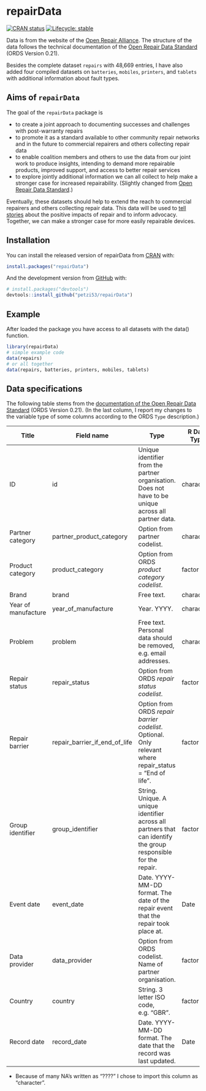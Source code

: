 
<!-- README.md is generated from README.Rmd. Please edit that file -->

# repairData

<!-- badges: start -->

[![CRAN
status](https://www.r-pkg.org/badges/version/repairData)](https://cran.r-project.org/package=repairData)
[![Lifecycle:
stable](https://img.shields.io/badge/lifecycle-stable-green.svg)](https://lifecycle.r-lib.org/articles/stages.html#stable)

<!-- 
[![R build status](https://github.com/petzi53/repairData/workflows/R-CMD-check/badge.svg)](https://github.com/petzi53/repairData/actions)
start -->
<!-- 
[![CRAN RStudio mirror downloads](http://cranlogs.r-pkg.org/badges/repairData)](https://cran.r-project.org/package=repairData)
-->
<!-- badges: end -->

Data is from the website of the [Open Repair
Alliance](https://openrepair.org/open-data/downloads/). The structure of
the data follows the technical documentation of the [Open Repair Data
Standard](https://standard.openrepair.org/) (ORDS Version 0.21).

Besides the complete dataset `repairs` with 48,669 entries, I have also
added four compiled datasets on `batteries`, `mobiles`, `printers`, and
`tablets` with additional information about fault types.

## Aims of `repairData`

The goal of the `repairData` package is

-   to create a joint approach to documenting successes and challenges
    with post-warranty repairs
-   to promote it as a standard available to other community repair
    networks and in the future to commercial repairers and others
    collecting repair data
-   to enable coalition members and others to use the data from our
    joint work to produce insights, intending to demand more repairable
    products, improved support, and access to better repair services
-   to explore jointly additional information we can all collect to help
    make a stronger case for increased repairability. (Slightly changed
    from [Open Repair Data
    Standard](https://standard.openrepair.org/about.html).)

Eventually, these datasets should help to extend the reach to commercial
repairers and others collecting repair data. This data will be used to
[tell stories](https://openrepair.org/open-data/insights/) about the
positive impacts of repair and to inform advocacy. Together, we can make
a stronger case for more easily repairable devices.

## Installation

You can install the released version of repairData from
[CRAN](https://CRAN.R-project.org) with:

``` r
install.packages("repairData")
```

And the development version from [GitHub](https://github.com/) with:

``` r
# install.packages("devtools")
devtools::install_github("petzi53/repairData")
```

## Example

After loaded the package you have access to all datasets with the data()
function.

``` r
library(repairData)
# simple example code
data(repairs)
# or all together
data(repairs, batteries, printers, mobiles, tablets)
```

## Data specifications

The following table stems from the [documentation of the Open Repair
Data
Standard](https://standard.openrepair.org/standard.html#field-reference)
(ORDS Version 0.21). (In the last column, I report my changes to the
variable type of some columns according to the ORDS `Type` description.)

| Title               | Field name                         | Type                                                                                                            | R Data Type |
|---------------------|------------------------------------|-----------------------------------------------------------------------------------------------------------------|-------------|
| ID                  | id                                 | Unique identifier from the partner organisation. Does not have to be unique across all partner data.            | character   |
| Partner category    | partner\_product\_category         | Option from partner codelist.                                                                                   | character   |
| Product category    | product\_category                  | Option from ORDS *product category codelist*.                                                                   | factor      |
| Brand               | brand                              | Free text.                                                                                                      | character   |
| Year of manufacture | year\_of\_manufacture              | Year. YYYY.                                                                                                     | character\* |
| Problem             | problem                            | Free text. Personal data should be removed, e.g. email addresses.                                               | character   |
| Repair status       | repair\_status                     | Option from ORDS *repair status codelist*.                                                                      | factor      |
| Repair barrier      | repair\_barrier\_if\_end\_of\_life | Option from ORDS *repair barrier codelist*. Optional. Only relevant where repair\_status = “End of life”.       | factor      |
| Group identifier    | group\_identifier                  | String. Unique. A unique identifier across all partners that can identify the group responsible for the repair. | factor      |
| Event date          | event\_date                        | Date. YYYY-MM-DD format. The date of the repair event that the repair took place at.                            | Date        |
| Data provider       | data\_provider                     | Option from ORDS codelist. Name of partner organisation.                                                        | factor      |
| Country             | country                            | String. 3 letter ISO code, e.g. “GBR”.                                                                          | factor      |
| Record date         | record\_date                       | Date. YYYY-MM-DD format. The date that the record was last updated.                                             | Date        |

-   Because of many NA’s written as “????” I chose to import this column
    as “character”.
